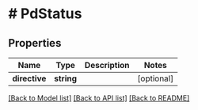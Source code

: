 # # PdStatus

## Properties

| Name          | Type       | Description | Notes      |
| ------------- | ---------- | ----------- | ---------- |
| **directive** | **string** |             | [optional] |

[[Back to Model list]](../../README.md#models) [[Back to API list]](../../README.md#endpoints) [[Back to README]](../../README.md)
